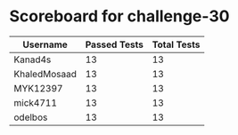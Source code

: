 # Scoreboard for challenge-30
| Username   | Passed Tests | Total Tests |
|------------|--------------|-------------|
| Kanad4s | 13 | 13 |
| KhaledMosaad | 13 | 13 |
| MYK12397 | 13 | 13 |
| mick4711 | 13 | 13 |
| odelbos | 13 | 13 |
